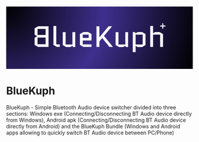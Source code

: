![BlueKuph banner](BK%20Graphic.png)

# BlueKuph
BlueKuph - Simple Bluetooth Audio device switcher divided into three sections: Windows exe (Connecting/Disconnecting BT Audio device directly from Windows), Android apk (Connecting/Disconnecting BT Audio device directly from Android) and the BlueKuph Bundle (Windows and Android apps allowing to quickly switch BT Audio device between PC/Phone)
